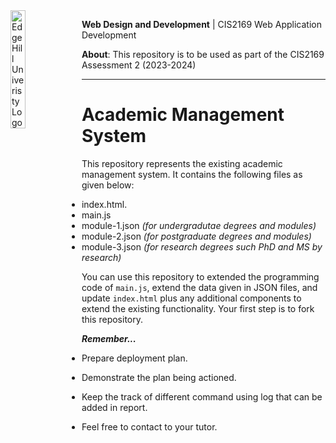 <img  align="left" src="https://www.edgehill.ac.uk/wp-content/ehu-themes/ehu-wordpress-theme/resources/images/ehu_logo.svg" alt="Edge Hill Univeristy Logo" title="EHU Logo" style="width:22%" />

<p align="left"> <b>Web Design and Development</b> | CIS2169 Web Application Development</p>

<p align="left"> <b>About</b>: This repository is to be used as part of the CIS2169 Assessment 2 (2023-2024)</p>

---

# Academic Management System 

This repository represents the existing academic management system. It contains the following files as given below:

* index.html.
* main.js
* module-1.json     *(for undergradutae degrees and modules)*
* module-2.json     *(for postgraduate degrees and modules)*
* module-3.json     *(for research degrees such PhD and MS by research)*



You can use this repository to extended the programming code of `main.js`, extend the data given in JSON files, and update `index.html` plus any additional components to extend the existing functionality. Your first step is to fork this repository.



***Remember...***

* Prepare deployment plan.

* Demonstrate the plan being actioned.

* Keep the track of different command using log that can be added in report.

* Feel free to contact to your tutor. 
